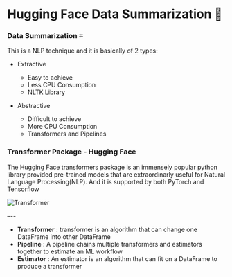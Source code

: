 # Hugging Face Data Summarization 🤗


###  Data Summarization ⌗

This is a NLP technique and it is basically of 2 types:
- Extractive
   - Easy to achieve
   - Less CPU Consumption
   - NLTK Library

- Abstractive
   - Difficult to achieve
   - More CPU Consumption
   - Transformers and Pipelines

### Transformer Package - Hugging Face

The Hugging Face transformers package is an immensely popular python library provided pre-trained models that are extraordinarly useful for Natural Language Processing(NLP). And it is supported by both PyTorch and Tensorflow

![Transformer](https://i.ibb.co/V30Wc9L/Untitled-Artwork-4.png)

–--
- **Transformer** : transformer is an algorithm that can change one DataFrame into other DataFrame
- **Pipeline** : A pipeline chains multiple transformers and estimators together to estimate an ML workflow
- **Estimator** : An estimator is an algorithm that can fit on a DataFrame to produce a transformer


